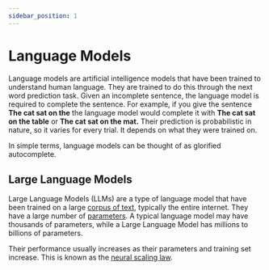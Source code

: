 ```yaml
---
sidebar_position: 1
---
```


# Language Models

Language models are artificial intelligence models that have been trained to understand human language. They are trained to do this through the next word prediction task. Given an incomplete sentence, the language model is required to complete the sentence. For example, if you give the sentence **The cat sat on the** the language model would complete it with **The cat sat on the table** or **The cat sat on the mat.** Their prediction is probabilistic in nature, so it varies for every trial. It depends on what they were trained on.

In simple terms, language models can be thought of as glorified autocomplete.

## Large Language Models

Large Language Models (LLMs) are a type of language model that have been trained on a large [corpus of text](https://en.wikipedia.org/wiki/Text_corpus), typically the entire internet. They have a large number of [parameters](https://deepchecks.com/glossary/model-parameters/). A typical language model may have thousands of parameters, while a Large Language Model has millions to billions of parameters.

Their performance usually increases as their parameters and training set increase. This is known as the [neural scaling law](https://en.wikipedia.org/wiki/Neural_scaling_law).